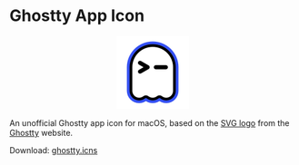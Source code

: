 # Ghostty App Icon

<p align="center">
  <img src="./ghostty.iconset/icon_128x128@2x.png" alt="Ghostty Icon" width="128" height="128">
</p>

An unofficial Ghostty app icon for macOS, based on the [SVG logo](https://ghostty.org/_next/static/media/ghostty-logo.6cca3a6b.svg) from the [Ghostty](https://ghostty.org/download) website.

Download: [ghostty.icns][download]

[download]: https://github.com/lukejanicke/ghostty-app-icon/releases/download/v1.0.0/ghostty.icns
